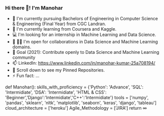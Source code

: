 ### Hi there 👋! I'm Manohar 

- 🔭 I'm currently pursuing Bachelors of Engineering in Computer Science & Engineering (Final Year) from CGC Landran.
- 🌱 I'm currently learning from Coursera and Kaggle.
- 💻 I'm looking for an internship in Machine Learning and Data Science.
- 🤔 🤝🏻 I'm open for collaborations in Data Science and Machine Learning domains.
- 🎯 Goal (2021): Contribute openly to Data Science and Machine Learning community
- 📫 LinkedIn: https://www.linkedin.com/in/manohar-kumar-25a708194/
- 📌 Scroll down to see my Pinned Repositories.
- ⚡ Fun fact: ...

def Manohar():
    skills_with_proficiency = {'Python': 'Advance', 'SQL': 'Intermidiate', 'DSA': 'Intermidiate', 'HTML & CSS': 'Beginner','Django':'Intermidiate','C++':'Intermidiate'}
    tools = ['numpy', 'pandas', 'sklearn', 'nltk', 'matplotlib', 'seaborn', 'keras', 'django', 'tableau']
    cloud_architecture = ['heroku']
    Agile_Methodology = ['JIRA']
    return ∞

